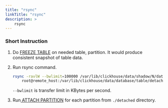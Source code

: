 ```yaml
---
title: "rsync"
linkTitle: "rsync"
description: >
    rsync
---
```

### Short Instruction

1. Do [FREEZE TABLE](https://clickhouse.tech/docs/en/sql-reference/statements/alter/partition/#alter_freeze-partition) on needed table, partition. It would produce consistent snapshot of table data.
2. Run rsync command.

   ```bash
   rsync -ravlW --bwlimit=100000 /var/lib/clickhouse/data/shadow/N/database/table
       root@remote_host:/var/lib/clickhouse/data/database/table/detached
   ```

   `--bwlimit` is transfer limit in KBytes per second.

3. Run[ ATTACH PARTITION](https://clickhouse.tech/docs/en/sql-reference/statements/alter/partition/#alter_attach-partition) for each partition from `./detached` directory.
